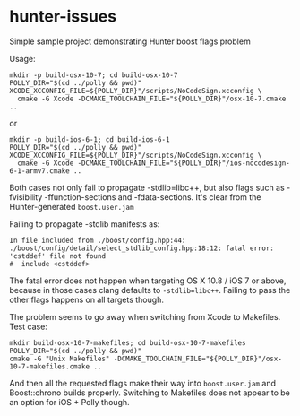 # hunter-issues
Simple sample project demonstrating Hunter boost flags problem

Usage:

    mkdir -p build-osx-10-7; cd build-osx-10-7
    POLLY_DIR="$(cd ../polly && pwd)"
    XCODE_XCCONFIG_FILE=${POLLY_DIR}"/scripts/NoCodeSign.xcconfig \
      cmake -G Xcode -DCMAKE_TOOLCHAIN_FILE="${POLLY_DIR}"/osx-10-7.cmake ..

or

    mkdir -p build-ios-6-1; cd build-ios-6-1
    POLLY_DIR="$(cd ../polly && pwd)"
    XCODE_XCCONFIG_FILE=${POLLY_DIR}"/scripts/NoCodeSign.xcconfig \
      cmake -G Xcode -DCMAKE_TOOLCHAIN_FILE="${POLLY_DIR}"/ios-nocodesign-6-1-armv7.cmake ..

Both cases not only fail to propagate -stdlib=libc++, but also flags such
as -fvisibility -ffunction-sections and -fdata-sections. It's clear from
the Hunter-generated `boost.user.jam`

Failing to propagate -stdlib manifests as:
```
In file included from ./boost/config.hpp:44:
./boost/config/detail/select_stdlib_config.hpp:18:12: fatal error: 'cstddef' file not found
#  include <cstddef>
```
The fatal error does not happen when targeting OS X 10.8 / iOS 7 or above, because in
those cases clang defaults to `-stdlib=libc++`. Failing to pass the other flags
happens on all targets though.

The problem seems to go away when switching from Xcode to Makefiles. Test case:

    mkdir build-osx-10-7-makefiles; cd build-osx-10-7-makefiles
    POLLY_DIR="$(cd ../polly && pwd)"
    cmake -G "Unix Makefiles" -DCMAKE_TOOLCHAIN_FILE="${POLLY_DIR}"/osx-10-7-makefiles.cmake ..

And then all the requested flags make their way into `boost.user.jam` and Boost::chrono builds properly.
Switching to Makefiles does not appear to be an option for iOS + Polly though.
